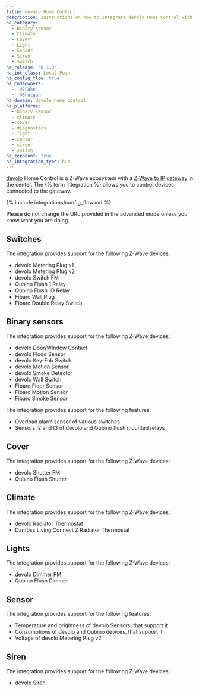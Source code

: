 ```yaml
---
title: devolo Home Control
description: Instructions on how to integrate devolo Home Control with Home Assistant.
ha_category:
  - Binary sensor
  - Climate
  - Cover
  - Light
  - Sensor
  - Siren
  - Switch
ha_release: '0.110'
ha_iot_class: Local Push
ha_config_flow: true
ha_codeowners:
  - '@2Fake'
  - '@Shutgun'
ha_domain: devolo_home_control
ha_platforms:
  - binary_sensor
  - climate
  - cover
  - diagnostics
  - light
  - sensor
  - siren
  - switch
ha_zeroconf: true
ha_integration_type: hub
---
```


[devolo](https://www.devolo.global) Home Control is a Z-Wave ecosystem with a [Z-Wave to IP gateway](https://www.devolo.de/devolo-home-control-zentrale) in the center. The {% term integration %} allows you to control devices connected to the gateway.

{% include integrations/config_flow.md %}

Please do not change the URL provided in the advanced mode unless you know what you are doing.

## Switches

The integration provides support for the following Z-Wave devices:

- devolo Metering Plug v1
- devolo Metering Plug v2
- devolo Switch FM
- Qubino Flush 1 Relay
- Qubino Flush 1D Relay
- Fibaro Wall Plug
- Fibaro Double Relay Switch

## Binary sensors

The integration provides support for the following Z-Wave devices:

- devolo Door/Window Contact
- devolo Flood Sensor
- devolo Key-Fob Switch
- devolo Motion Sensor
- devolo Smoke Detector
- devolo Wall Switch
- Fibaro Floor Sensor
- Fibaro Motion Sensor
- Fibaro Smoke Sensor

The integration provides support for the following features:

- Overload alarm sensor of various switches
- Sensors I2 and I3 of devolo and Qubino flush mounted relays

## Cover

The integration provides support for the following Z-Wave devices:

- devolo Shutter FM
- Qubino Flush Shutter

## Climate

The integration provides support for the following Z-Wave devices:

- devolo Radiator Thermostat
- Danfoss Living Connect Z Radiator Thermostat

## Lights

The integration provides support for the following Z-Wave devices:

- devolo Dimmer FM
- Qubino Flush Dimmer

## Sensor

The integration provides support for the following features:

- Temperature and brightness of devolo Sensors, that support it
- Consumptions of devolo and Qubino devices, that support it
- Voltage of devolo Metering Plug v2

## Siren

The integration provides support for the following Z-Wave devices:

- devolo Siren
